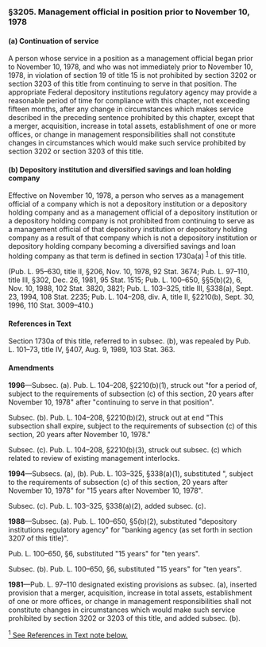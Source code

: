 ### §3205. Management official in position prior to November 10, 1978 ###

#### (a) Continuation of service ####

A person whose service in a position as a management official began prior to November 10, 1978, and who was not immediately prior to November 10, 1978, in violation of section 19 of title 15 is not prohibited by section 3202 or section 3203 of this title from continuing to serve in that position. The appropriate Federal depository institutions regulatory agency may provide a reasonable period of time for compliance with this chapter, not exceeding fifteen months, after any change in circumstances which makes service described in the preceding sentence prohibited by this chapter, except that a merger, acquisition, increase in total assets, establishment of one or more offices, or change in management responsibilities shall not constitute changes in circumstances which would make such service prohibited by section 3202 or section 3203 of this title.

#### (b) Depository institution and diversified savings and loan holding company ####

Effective on November 10, 1978, a person who serves as a management official of a company which is not a depository institution or a depository holding company and as a management official of a depository institution or a depository holding company is not prohibited from continuing to serve as a management official of that depository institution or depository holding company as a result of that company which is not a depository institution or depository holding company becoming a diversified savings and loan holding company as that term is defined in section 1730a(a) <sup><a href="#3205_1_target" name="3205_1">1</a></sup> of this title.

(Pub. L. 95–630, title II, §206, Nov. 10, 1978, 92 Stat. 3674; Pub. L. 97–110, title III, §302, Dec. 26, 1981, 95 Stat. 1515; Pub. L. 100–650, §§5(b)(2), 6, Nov. 10, 1988, 102 Stat. 3820, 3821; Pub. L. 103–325, title III, §338(a), Sept. 23, 1994, 108 Stat. 2235; Pub. L. 104–208, div. A, title II, §2210(b), Sept. 30, 1996, 110 Stat. 3009–410.)

#### References in Text ####

Section 1730a of this title, referred to in subsec. (b), was repealed by Pub. L. 101–73, title IV, §407, Aug. 9, 1989, 103 Stat. 363.

#### Amendments ####

**1996**—Subsec. (a). Pub. L. 104–208, §2210(b)(1), struck out "for a period of, subject to the requirements of subsection (c) of this section, 20 years after November 10, 1978" after "continuing to serve in that position".

Subsec. (b). Pub. L. 104–208, §2210(b)(2), struck out at end "This subsection shall expire, subject to the requirements of subsection (c) of this section, 20 years after November 10, 1978."

Subsec. (c). Pub. L. 104–208, §2210(b)(3), struck out subsec. (c) which related to review of existing management interlocks.

**1994**—Subsecs. (a), (b). Pub. L. 103–325, §338(a)(1), substituted ", subject to the requirements of subsection (c) of this section, 20 years after November 10, 1978" for "15 years after November 10, 1978".

Subsec. (c). Pub. L. 103–325, §338(a)(2), added subsec. (c).

**1988**—Subsec. (a). Pub. L. 100–650, §5(b)(2), substituted "depository institutions regulatory agency" for "banking agency (as set forth in section 3207 of this title)".

Pub. L. 100–650, §6, substituted "15 years" for "ten years".

Subsec. (b). Pub. L. 100–650, §6, substituted "15 years" for "ten years".

**1981**—Pub. L. 97–110 designated existing provisions as subsec. (a), inserted provision that a merger, acquisition, increase in total assets, establishment of one or more offices, or change in management responsibilities shall not constitute changes in circumstances which would make such service prohibited by section 3202 or 3203 of this title, and added subsec. (b).

[<sup>1</sup> See References in Text note below.](#3205_1)